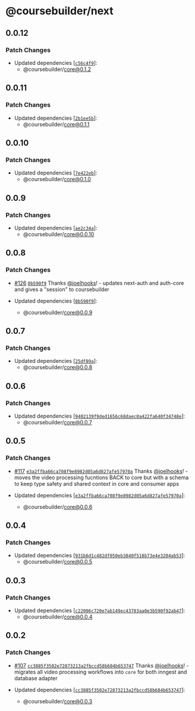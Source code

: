 # @coursebuilder/next

## 0.0.12

### Patch Changes

- Updated dependencies [[`c56c4f9`](https://github.com/badass-courses/course-builder/commit/c56c4f98836b5869b3af575ec3e55db08ca45c21)]:
  - @coursebuilder/core@0.1.2

## 0.0.11

### Patch Changes

- Updated dependencies [[`2b1ee5b`](https://github.com/badass-courses/course-builder/commit/2b1ee5bfddc417f5f8112f297e03b4ad8d281aa0)]:
  - @coursebuilder/core@0.1.1

## 0.0.10

### Patch Changes

- Updated dependencies [[`7e422eb`](https://github.com/badass-courses/course-builder/commit/7e422eb3f19aa99f465f444e4180635dac5baa50)]:
  - @coursebuilder/core@0.1.0

## 0.0.9

### Patch Changes

- Updated dependencies [[`ae2c34a`](https://github.com/badass-courses/course-builder/commit/ae2c34a8619dd4cd892bc8b2c99af3d67e9da8e7)]:
  - @coursebuilder/core@0.0.10

## 0.0.8

### Patch Changes

- [#126](https://github.com/badass-courses/course-builder/pull/126) [`0b590f9`](https://github.com/badass-courses/course-builder/commit/0b590f984b038d951fc2bceb243415e0cf49ce20) Thanks [@joelhooks](https://github.com/joelhooks)! - updates next-auth and auth-core and gives a "session" to coursebuilder

- Updated dependencies [[`0b590f9`](https://github.com/badass-courses/course-builder/commit/0b590f984b038d951fc2bceb243415e0cf49ce20)]:
  - @coursebuilder/core@0.0.9

## 0.0.7

### Patch Changes

- Updated dependencies [[`25df89a`](https://github.com/badass-courses/course-builder/commit/25df89a0524e8c340bbd4898fa369df3c9e2b720)]:
  - @coursebuilder/core@0.0.8

## 0.0.6

### Patch Changes

- Updated dependencies [[`9402139f9ded1656c68daec0a422fa640f34748e`](https://github.com/badass-courses/course-builder/commit/9402139f9ded1656c68daec0a422fa640f34748e)]:
  - @coursebuilder/core@0.0.7

## 0.0.5

### Patch Changes

- [#117](https://github.com/badass-courses/course-builder/pull/117) [`e3a2ffba66ca708f9e8982d05a6d827afe57970a`](https://github.com/badass-courses/course-builder/commit/e3a2ffba66ca708f9e8982d05a6d827afe57970a) Thanks [@joelhooks](https://github.com/joelhooks)! - moves the video processing fucntions BACK to core but with a schema to keep type safety and shared context in core and consumer apps

- Updated dependencies [[`e3a2ffba66ca708f9e8982d05a6d827afe57970a`](https://github.com/badass-courses/course-builder/commit/e3a2ffba66ca708f9e8982d05a6d827afe57970a)]:
  - @coursebuilder/core@0.0.6

## 0.0.4

### Patch Changes

- Updated dependencies [[`931b6d1c482df050eb3840f518b73e4e3204ab53`](https://github.com/badass-courses/course-builder/commit/931b6d1c482df050eb3840f518b73e4e3204ab53)]:
  - @coursebuilder/core@0.0.5

## 0.0.3

### Patch Changes

- Updated dependencies [[`c22006c720e7ab149ec43783aa0e3b590f92ab47`](https://github.com/badass-courses/course-builder/commit/c22006c720e7ab149ec43783aa0e3b590f92ab47)]:
  - @coursebuilder/core@0.0.4

## 0.0.2

### Patch Changes

- [#107](https://github.com/badass-courses/course-builder/pull/107) [`cc3885f3502e72873213a2fbccd58b684b653747`](https://github.com/badass-courses/course-builder/commit/cc3885f3502e72873213a2fbccd58b684b653747) Thanks [@joelhooks](https://github.com/joelhooks)! - migrates all video processing workflows into `core` for both inngest and database adapter

- Updated dependencies [[`cc3885f3502e72873213a2fbccd58b684b653747`](https://github.com/badass-courses/course-builder/commit/cc3885f3502e72873213a2fbccd58b684b653747)]:
  - @coursebuilder/core@0.0.3
